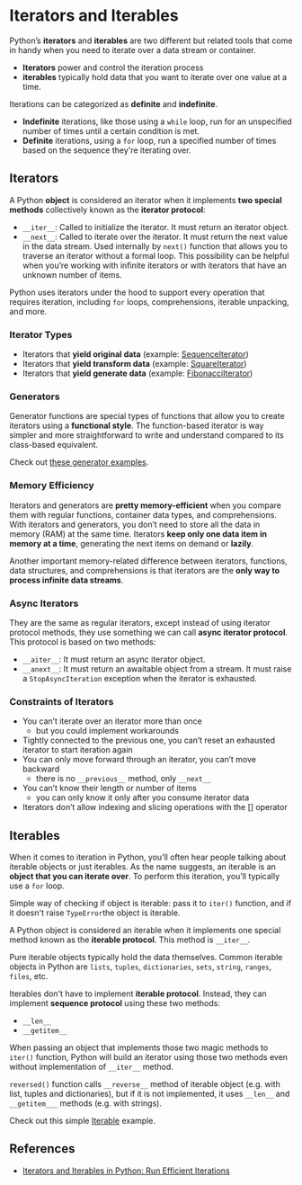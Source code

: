 # Iterators and Iterables

Python’s **iterators** and **iterables** are two different
but related tools that come in handy when you need to iterate
over a data stream or container.

- **Iterators** power and control the iteration process
- **iterables** typically hold data that you want to iterate
  over one value at a time.

Iterations can be categorized as **definite** and **indefinite**.

- **Indefinite** iterations, like those using a `while` loop, run
  for an unspecified number of times until a certain condition is
  met.
- **Definite** iterations, using a `for` loop, run a specified
  number of times based on the sequence they're iterating over.

## Iterators

A Python **object** is considered an iterator when it implements
**two special methods** collectively known as the **iterator
protocol**:

- `__iter__`: Called to initialize the iterator. It must return
  an iterator object.
- `__next__`: Called to iterate over the iterator. It must return
  the next value in the data stream. Used internally by `next()`
  function that allows you to traverse an iterator without a formal
  loop. This possibility can be helpful when you’re working with
  infinite iterators or with iterators that have an unknown number
  of items.

Python uses iterators under the hood to support every operation
that requires iteration, including `for` loops, comprehensions,
iterable unpacking, and more.

### Iterator Types

- Iterators that **yield original data** (example:
  [SequenceIterator](./iterators/sequence_iterator.py))
- Iterators that **yield transform data** (example:
  [SquareIterator](./iterators/square_iterator.py))
- Iterators that **yield generate data** (example:
  [FibonacciIterator](./iterators/fibonacci_iterator.py))

### Generators

Generator functions are special types of functions that allow you
to create iterators using a **functional style**.
The function-based iterator is way simpler and more straightforward
to write and understand compared to its class-based equivalent.

Check out [these generator examples](./iterators/generators.py).

### Memory Efficiency

Iterators and generators are **pretty memory-efficient** when you
compare them with regular functions, container data types, and
comprehensions.
With iterators and generators, you don’t need to store all the data
in memory (RAM) at the same time. Iterators **keep only one data
item in memory at a time**, generating the next items on demand or
**lazily**.

Another important memory-related difference between iterators,
functions, data structures, and comprehensions is that iterators
are the **only way to process infinite data streams**.

### Async Iterators

They are the same as regular iterators, except instead of using
iterator protocol methods, they use something we can call **async
iterator protocol**. This protocol is based on two methods:

- `__aiter__`: It must return an async iterator object.
- `__anext__`: It must return an awaitable object from a stream.
  It must raise a `StopAsyncIteration` exception when the iterator
  is exhausted.

### Constraints of Iterators

- You can’t iterate over an iterator more than once
    - but you could implement workarounds
- Tightly connected to the previous one, you can’t reset an
  exhausted iterator to start iteration again
- You can only move forward through an iterator, you can’t move
  backward
    - there is no `__previous__` method, only `__next__`
- You can’t know their length or number of items
    - you can only know it only after you consume iterator data
- Iterators don’t allow indexing and slicing operations with the
  [] operator

## Iterables

When it comes to iteration in Python, you’ll often hear people
talking about iterable objects or just iterables.
As the name suggests, an iterable is an **object that you can
iterate over**.
To perform this iteration, you’ll typically use a `for` loop.

Simple way of checking if object is iterable: pass it to `iter()`
function, and if it doesn't raise `TypeError`the object is
iterable.

A Python object is considered an iterable when it implements one
special method known as the **iterable protocol**. This method
is `__iter__`.

Pure iterable objects typically hold the data themselves.
Common iterable objects in Python are `lists`, `tuples`,
`dictionaries`, `sets`, `string`, `ranges`, `files`, etc.

Iterables don't have to implement **iterable protocol**. Instead,
they can implement **sequence protocol** using these two methods:

- `__len__`
- `__getitem__`

When passing an object that implements those two magic methods to
`iter()` function, Python will build an iterator using those two
methods even without implementation of `__iter__` method.

`reversed()` function calls `__reverse__` method of iterable
object (e.g. with list, tuples and dictionaries), but if it is
not implemented, it uses `__len__` and `__getitem___` methods
(e.g. with strings).

Check out this simple [Iterable](./iterables/iterable.py) example.

## References

- [Iterators and Iterables in Python: Run Efficient Iterations](https://realpython.com/python-iterators-iterables/)